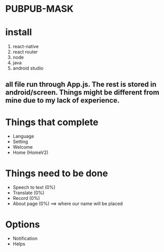 # PUBPUB-MASK

# install
1.  react-native
2.  react router
3.  node
4.  java
5.  android studio

all file run through App.js. The rest is stored in android/screen.
Things might be different from mine due to my lack of experience.
----------------------------------------------------------------------

# Things that complete
- Language
- Setting
- Welcome
- Home (HomeV2)

# Things need to be done
- Speech to text (0%)
- Translate (0%)
- Record (0%)
- About page (0%) ==> where our name will be placed

# Options
- Notification
- Helps

